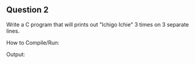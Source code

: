 ## Question 2

Write a C program that will prints out "Ichigo Ichie" 3 times on 3 separate lines.

How to Compile/Run:

Output:
